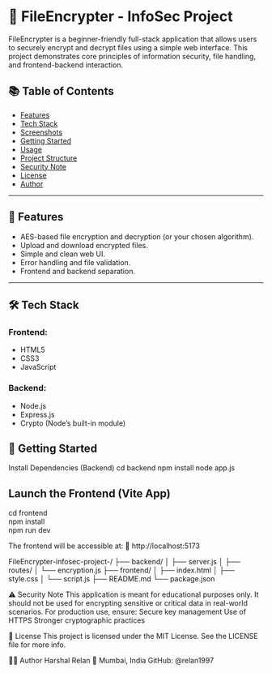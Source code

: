 # 🔐 FileEncrypter - InfoSec Project

FileEncrypter is a beginner-friendly full-stack application that allows users to securely encrypt and decrypt files using a simple web interface. This project demonstrates core principles of information security, file handling, and frontend-backend interaction.

## 📚 Table of Contents

- [Features](#-features)
- [Tech Stack](#-tech-stack)
- [Screenshots](#-screenshots)
- [Getting Started](#-getting-started)
- [Usage](#-usage)
- [Project Structure](#-project-structure)
- [Security Note](#-security-note)
- [License](#-license)
- [Author](#-author)

---

## 🚀 Features

- AES-based file encryption and decryption (or your chosen algorithm).
- Upload and download encrypted files.
- Simple and clean web UI.
- Error handling and file validation.
- Frontend and backend separation.

---

## 🛠️ Tech Stack

### Frontend:
- HTML5
- CSS3
- JavaScript

### Backend:
- Node.js
- Express.js
- Crypto (Node’s built-in module)

## 🧰 Getting Started
Install Dependencies (Backend)
cd backend
npm install
node app.js

## Launch the Frontend (Vite App)
cd frontend       
npm install       
npm run dev

The frontend will be accessible at:
📍 http://localhost:5173

FileEncrypter-infosec-project-/
├── backend/
│   ├── server.js
│   ├── routes/
│   └── encryption.js
├── frontend/
│   ├── index.html
│   ├── style.css
│   └── script.js
├── README.md
└── package.json

⚠️ Security Note
This application is meant for educational purposes only. It should not be used for encrypting sensitive or critical data in real-world scenarios. For production use, ensure:
Secure key management
Use of HTTPS
Stronger cryptographic practices

📄 License
This project is licensed under the MIT License. See the LICENSE file for more info.

👨‍💻 Author
Harshal Relan
📍 Mumbai, India
GitHub: @relan1997
